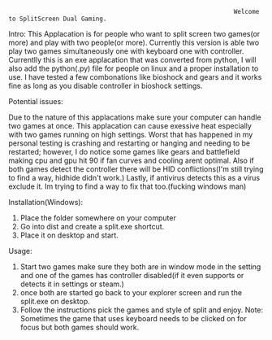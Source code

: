 

                                                                  Welcome to SplitScreen Dual Gaming.
Intro:
This Applacation is for people who want to split screen two games(or more) and play with two people(or more).
Currently this version is able two play two games simultaneously one with keyboard one with controller.
Currentlly this is an exe applacation that was converted from python, I will also add the python(.py) file for people on linux and a proper installation to use.
I have tested a few combonations like bioshock and gears and it works fine as long as you disable controller in bioshock settings.

Potential issues:

Due to the nature of this applacations make sure your computer can handle two games at once.
This applacation can cause exessive heat especially with two games running on high settings.
Worst that has happened in my personal testing is crashing and restarting or hanging and needing to be restarted; however,
I do notice some games like gears and battlefield making cpu and gpu hit 90 if fan curves and cooling arent optimal.
Also if both games detect the controller there will be HID conflictions(I'm still trying to find a way, hidhide didn't work.)
Lastly, if antivirus detects this as a virus exclude it. Im trying to find a way to fix that too.(fucking windows man)

Installation(Windows):

1. Place the folder somewhere on your computer
2. Go into dist and create a split.exe shortcut.
3. Place it on desktop and start.

Usage:
1.  Start two games make sure they both are in window mode in the setting and one of the games has controller disabled(if it even supports or detects it in settings or steam.)
2.  once both are started go back to your explorer screen and run the split.exe on desktop.
3.  Follow the instructions pick the games and style of split and enjoy.
Note:  Sometimes the game that uses keyboard needs to be clicked on for focus but both games should work.
